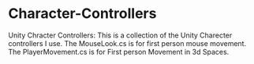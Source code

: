 # Character-Controllers
Unity Chracter Controllers:
This is a collection of the Unity Charecter controllers I use.
The MouseLook.cs is for first person mouse movement.
The PlayerMovement.cs is for First person Movement in 3d Spaces.
